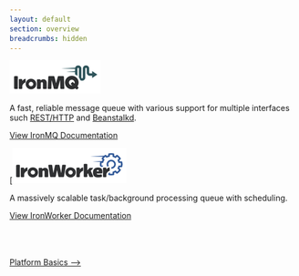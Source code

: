 ```yaml
---
layout: default
section: overview
breadcrumbs: hidden
---
```


[![IronMQ](/images/logo_mq.png "IronMq")](/mq)

A fast, reliable message queue with various support for multiple interfaces such [REST/HTTP](/mq/api) and [Beanstalkd](/mq/beanstalkd).

<a href="/mq" class="next_item">View IronMQ Documentation</a>
<br clear="all" />


[[![IronWorker](/images/logo_worker.png "IronWorker")](/worker)

A massively scalable task/background processing queue with scheduling.


<a href="/worker" class="next_item">View IronWorker Documentation</a>
<br clear="all" />

<br />
<br />
<br />
<a href="/overview/platform" class="next_item">Platform Basics --></a>

